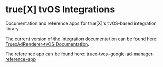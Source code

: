 # true[X] tvOS Integrations

Documentation and reference apps for true[X]'s tvOS-based integration library.

The current version of the integration documentation can be found here: [TruexAdRenderer-tvOS Documentation](DOCS.md).

The reference app can be found here: [truex-tvos-google-ad-manager-reference-app](https://github.com/socialvibe/truex-tvos-google-ad-manager-reference-app)
